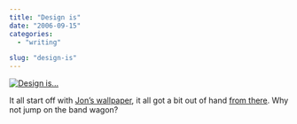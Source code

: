 ```yaml
---
title: "Design is"
date: "2006-09-15"
categories: 
  - "writing"

slug: "design-is"
---
```


[![Design is...](/images/243818252_158352966c.jpg)](http://www.flickr.com/photos/funkylarma/243818252/ "Photo Sharing")

It all start off with [Jon’s wallpaper](http://www.hicksdesign.co.uk/journal/design-is-just-making-things-line-up), it all got a bit out of hand [from there](http://flickr.com/photos/luxuryluke/243226912/). Why not jump on the band wagon?
